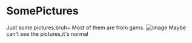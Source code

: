 # SomePictures
Just some pictures,bruh~
Most of them are from gams.
![image](https://user-images.githubusercontent.com/113322733/206075998-dd574220-3124-4b78-83e6-3da799ae7153.gif)
Maybe can't see the pictures,it's normal
